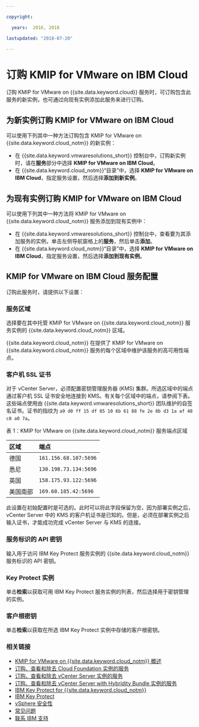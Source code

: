 ```yaml
---

copyright:

  years:  2016, 2018

lastupdated: "2018-07-20"

---
```


# 订购 KMIP for VMware on IBM Cloud

订购 KMIP for VMware on {{site.data.keyword.cloud}} 服务时，可订购包含此服务的新实例，也可通过向现有实例添加此服务来进行订购。

## 为新实例订购 KMIP for VMware on IBM Cloud

可以使用下列其中一种方法订购包含 KMIP for VMware on {{site.data.keyword.cloud_notm}} 的新实例：
* 在 {{site.data.keyword.vmwaresolutions_short}} 控制台中，订购新实例时，请在**服务**部分中选择 **KMIP for VMware on IBM Cloud**。
* 在 {{site.data.keyword.cloud_notm}}“目录”中，选择 **KMIP for VMware on IBM Cloud**，指定服务设置，然后选择**添加到新实例**。

## 为现有实例订购 KMIP for VMware on IBM Cloud

可以使用下列其中一种方法将 KMIP for VMware on {{site.data.keyword.cloud_notm}} 服务添加到现有实例中：
* 在 {{site.data.keyword.vmwaresolutions_short}} 控制台中，查看要为其添加服务的实例，单击左侧导航窗格上的**服务**，然后单击**添加**。
* 在 {{site.data.keyword.cloud_notm}}“目录”中，选择 **KMIP for VMware on IBM Cloud**，指定服务设置，然后选择**添加到现有实例**。

## KMIP for VMware on IBM Cloud 服务配置

订购此服务时，请提供以下设置：

### 服务区域

选择要在其中托管 KMIP for VMware on {{site.data.keyword.cloud_notm}} 服务实例的 {{site.data.keyword.cloud_notm}} 区域。

{{site.data.keyword.cloud_notm}} 在提供了 KMIP for VMware on {{site.data.keyword.cloud_notm}} 服务的每个区域中维护该服务的高可用性端点。

### 客户机 SSL 证书

对于 vCenter Server，必须配置密钥管理服务器 (KMS) 集群。所选区域中的端点通过客户机 SSL 证书安全地连接到 KMS。有关每个区域中的端点，请参阅下表。这些端点使用由 {{site.data.keyword.vmwaresolutions_short}} 团队维护的自签名证书。证书的指纹为 `a9 d0 ff 15 df 85 10 6b 61 88 fe 2e 8b d3 1a af 48 c8 a0 7a`。

表 1：KMIP for VMware on {{site.data.keyword.cloud_notm}} 服务端点区域

|区域|端点|
|:---------------|:-----------------------|
|德国|`161.156.68.107:5696`|
|悉尼|`130.198.73.134:5696`|
|英国|`158.175.93.122:5696`|
|美国南部|`169.60.185.42:5696`|

此设置在初始配置时是可选的。此时可以将此字段保留为空，因为部署实例之后，vCenter Server 中的 KMS 的客户机证书是已知的。但是，必须在部署实例之后输入证书，才能成功完成 vCenter Server 与 KMS 的连接。

### 服务标识的 API 密钥

输入用于访问 IBM Key Protect 服务实例的 {{site.data.keyword.cloud_notm}} 服务标识的 API 密钥。

### Key Protect 实例

单击**检索**以获取可用 IBM Key Protect 服务实例的列表，然后选择用于密钥管理的实例。

### 客户根密钥

单击**检索**以获取在所选 IBM Key Protect 实例中存储的客户根密钥。



### 相关链接

* [KMIP for VMware on {{site.data.keyword.cloud_notm}} 概述](kmip_considerations.html)
* [订购、查看和除去 Cloud Foundation 实例的服务](../sddc/sd_addingremovingservices.html)
* [订购、查看和除去 vCenter Server 实例的服务](../vcenter/vc_addingremovingservices.html)
* [订购、查看和除去 vCenter Server with Hybridity Bundle 实例的服务](../vcenter/vc_hybrid_addingremovingservices.html)
* [IBM Key Protect for {{site.data.keyword.cloud_notm}}](https://console.bluemix.net/docs/services/keymgmt/index.html#getting-started-with-key-protect)
* [IBM Key Protect](https://console.bluemix.net/apidocs/639-ibm-key-protect?&language=javascript_jquery#introduction)
* [vSphere 安全性](https://docs.vmware.com/en/VMware-vSphere/6.5/com.vmware.vsphere.security.doc/GUID-52188148-C579-4F6A-8335-CFBCE0DD2167.html)
* [常见问题](../vmonic/faq.html)
* [联系 IBM 支持](../vmonic/trbl_support.html)
